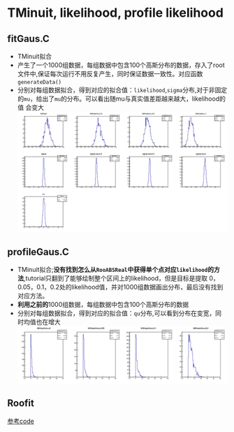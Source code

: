 # TMinuit, likelihood, profile likelihood
## fitGaus.C
+ TMinuit拟合
+ 产生了一个1000组数据，每组数据中包含100个高斯分布的数据，存入了root文件中,保证每次运行不用反复产生，同时保证数据一致性。对应函数`generateData()`
+ 分别对每组数据拟合，得到对应的拟合值：`likelihood`,`sigma`分布,对于非固定的`mu`，给出了`mu`的分布。可以看出随mu与真实值差距越来越大，likelihood的值
会变大
![likelihood](./paraDistri1000.png)
## profileGaus.C
+ TMinuit拟合;**没有找到怎么从`RooABSReal`中获得单个点对应`likelihood`的方法**,tutorial只翻到了能够绘制整个区间上的likelihood，但是目标是提取
0，0.05，0.1，0.2处的likelihood值，并对1000组数据画出分布，最后没有找到对应方法。
+ **利用之前的**1000组数据，每组数据中包含100个高斯分布的数据
+ 分别对每组数据拟合，得到对应的拟合值：`qu`分布,可以看到分布在变宽，同时均值也在增大
![profilelikelihood](./profile1000.png)

## Roofit
[参考code](https://root.cern/doc/master/rf605__profilell_8C.html)
